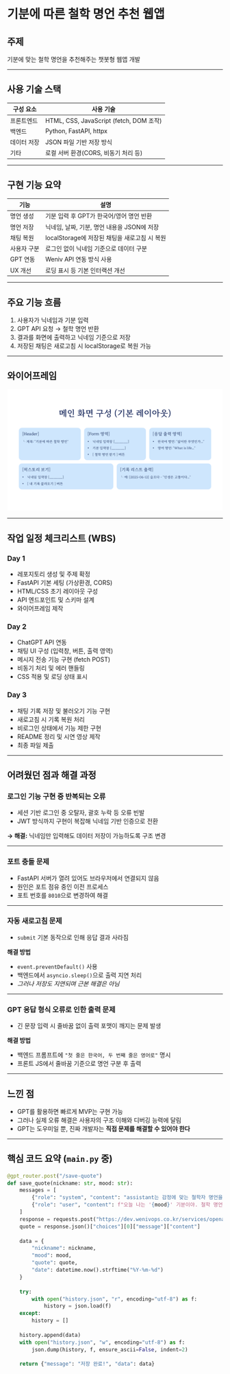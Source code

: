 # 기분에 따른 철학 명언 추천 웹앱

## 주제
기분에 맞는 철학 명언을 추천해주는 챗봇형 웹앱 개발

---

## 사용 기술 스택

| 구성 요소   | 사용 기술                              |
|------------|------------------------------------------|
| 프론트엔드 | HTML, CSS, JavaScript (fetch, DOM 조작) |
| 백엔드     | Python, FastAPI, httpx                   |
| 데이터 저장 | JSON 파일 기반 저장 방식                 |
| 기타       | 로컬 서버 환경(CORS, 비동기 처리 등)     |

---

## 구현 기능 요약

| 기능       | 설명                                                    |
|------------|----------------------------------------------------------|
| 명언 생성   | 기분 입력 후 GPT가 한국어/영어 명언 반환                    |
| 명언 저장   | 닉네임, 날짜, 기분, 명언 내용을 JSON에 저장                 |
| 채팅 복원   | localStorage에 저장된 채팅을 새로고침 시 복원                 |
| 사용자 구분 | 로그인 없이 닉네임 기준으로 데이터 구분                     |
| GPT 연동   | Weniv API 연동 방식 사용                                 |
| UX 개선     | 로딩 표시 등 기본 인터랙션 개선                           |

---

## 주요 기능 흐름

1. 사용자가 닉네임과 기분 입력  
2. GPT API 요청 → 철학 명언 반환  
3. 결과를 화면에 출력하고 닉네임 기준으로 저장  
4. 저장된 채팅은 새로고침 시 localStorage로 복원 가능  

---

## 와이어프레임

![와이어프레임 예시](와이어프레임-1.png)

---

## 작업 일정 체크리스트 (WBS)

### Day 1
- 레포지토리 생성 및 주제 확정  
- FastAPI 기본 세팅 (가상환경, CORS)  
- HTML/CSS 초기 레이아웃 구성  
- API 엔드포인트 및 스키마 설계  
- 와이어프레임 제작  

### Day 2
- ChatGPT API 연동  
- 채팅 UI 구성 (입력창, 버튼, 출력 영역)  
- 메시지 전송 기능 구현 (fetch POST)  
- 비동기 처리 및 에러 핸들링  
- CSS 적용 및 로딩 상태 표시  

### Day 3
- 채팅 기록 저장 및 불러오기 기능 구현  
- 새로고침 시 기록 복원 처리  
- 비로그인 상태에서 기능 제한 구현  
- README 정리 및 시연 영상 제작  
- 최종 파일 제출  

---

## 어려웠던 점과 해결 과정

### 로그인 기능 구현 중 반복되는 오류

- 세션 기반 로그인 중 오탈자, 괄호 누락 등 오류 빈발  
- JWT 방식까지 구현이 복잡해 닉네임 기반 인증으로 전환  

**→ 해결:** 닉네임만 입력해도 데이터 저장이 가능하도록 구조 변경

---

### 포트 충돌 문제

- FastAPI 서버가 열려 있어도 브라우저에서 연결되지 않음  
- 원인은 포트 점유 중인 이전 프로세스  
- 포트 번호를 `8010`으로 변경하여 해결

---

### 자동 새로고침 문제

- `submit` 기본 동작으로 인해 응답 결과 사라짐  

**해결 방법**
- `event.preventDefault()` 사용  
- 백엔드에서 `asyncio.sleep()`으로 출력 지연 처리  
- *그러나 저장도 지연되며 근본 해결은 아님*

---

### GPT 응답 형식 오류로 인한 출력 문제

- 긴 문장 입력 시 줄바꿈 없이 출력 포맷이 깨지는 문제 발생  

**해결 방법**
- 백엔드 프롬프트에 `"첫 줄은 한국어, 두 번째 줄은 영어로"` 명시  
- 프론트 JS에서 줄바꿈 기준으로 명언 구분 후 출력

---

## 느낀 점

- GPT를 활용하면 빠르게 MVP는 구현 가능  
- 그러나 실제 오류 해결은 사용자의 구조 이해와 디버깅 능력에 달림  
- GPT는 도우미일 뿐, 진짜 개발자는 **직접 문제를 해결할 수 있어야 한다**

---

## 핵심 코드 요약 (`main.py` 중)

```python
@gpt_router.post("/save-quote")
def save_quote(nickname: str, mood: str):
    messages = [
        {"role": "system", "content": "assistant는 감정에 맞는 철학자 명언을 한국어와 영어로 제공하는 지혜로운 철학자다."},
        {"role": "user", "content": f"오늘 나는 '{mood}' 기분이야. 철학 명언을 **첫 줄은 한국어, 두 번째 줄은 영어로** 알려줘."}
    ]
    response = requests.post("https://dev.wenivops.co.kr/services/openai-api", json=messages)
    quote = response.json()["choices"][0]["message"]["content"]

    data = {
        "nickname": nickname,
        "mood": mood,
        "quote": quote,
        "date": datetime.now().strftime("%Y-%m-%d")
    }

    try:
        with open("history.json", "r", encoding="utf-8") as f:
            history = json.load(f)
    except:
        history = []

    history.append(data)
    with open("history.json", "w", encoding="utf-8") as f:
        json.dump(history, f, ensure_ascii=False, indent=2)

    return {"message": "저장 완료!", "data": data}
